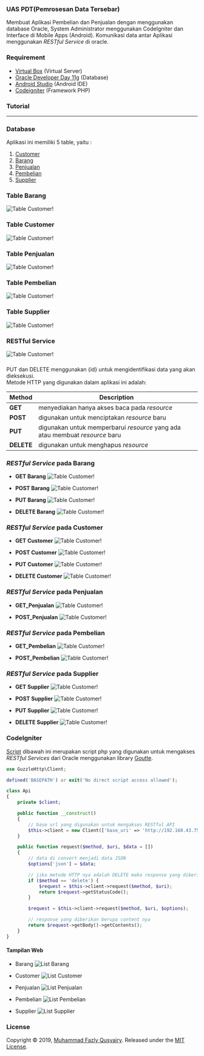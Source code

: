 ### UAS PDT(Pemrosesan Data Tersebar)

Membuat Aplikasi Pembelian dan Penjualan dengan menggunakan database Oracle, System Administrator menggunakan CodeIgniter dan Interface di Mobile Apps (Android). Komunikasi data antar Aplikasi menggunakan _RESTful Service_ di oracle.

### Requirement

- [Virtual Box](https://www.virtualbox.org/wiki/Downloads) (Virtual Server)
- [Oracle Developer Day 11g](https://www.oracle.com/technetwork/database/enterprise-edition/databaseappdev-vm-161299.html) (Database)
- [Android Studio](https://developer.android.com/studio) (Android IDE)
- [Codeigniter](https://www.codeigniter.com/) (Framework PHP)

### Tutorial
---------------------------
### Database
Aplikasi ini memiliki 5 table, yaitu :

1. [Customer](#table-customer)
2. [Barang](#table-barang)
3. [Penjualan](#table-penjualan)
4. [Pembelian](#table-pembelian)
5. [Supplier](#table-supplier)

### Table Barang
![Table Customer!](./BARANG/T_BARANG2.png "Table Customer")

### Table Customer
![Table Customer!](./CUSTOMER/T_CUSTOMER2.png "Table Customer")

###  Table Penjualan
![Table Customer!](./PENJUALAN/T_PENJUALAN2.png "Table Customer")

###  Table Pembelian
![Table Customer!](./PEMBELIAN/T_PEMBELIAN2.png "Table Customer")

### Table Supplier
![Table Customer!](./SUPPLIER/T_SUPPLIER2.png "Table Customer")


###  RESTful Service
![Table Customer!](./T_PEMBELIAN2.png "Table Customer")

###  
PUT dan DELETE menggunakan {id} untuk mengidentifikasi data yang akan dieksekusi.  
Metode HTTP yang digunakan dalam aplikasi ini adalah:

| Method | Description |
| ------ | ------ |
| **GET** | menyediakan hanya akses baca pada _resource_ |
| **POST** | digunakan untuk menciptakan _resource_ baru |
| **PUT** | digunakan untuk memperbarui _resource_ yang ada atau membuat _resource_ baru |
| **DELETE** | digunakan untuk menghapus _resource_ |


###  *RESTful Service* pada Barang
- **GET Barang**
![Table Customer!](./BARANG/GET_BARANG.png "Table Customer")

- **POST Barang**
![Table Customer!](./BARANG/POST_BARANG.png "Table Customer")

- **PUT Barang**
![Table Customer!](./BARANG/PUT_BARANG.png "Table Customer")

- **DELETE Barang**
![Table Customer!](./BARANG/DELETE_BARANG.png "Table Customer")

### *RESTful Service* pada Customer
- **GET Customer**
![Table Customer!](./CUSTOMER/GET_CUSTOMER.png "Table Customer")

- **POST Customer**
![Table Customer!](./CUSTOMER/POST_CUSTOMER.png "Table Customer")

- **PUT Customer**
![Table Customer!](./CUSTOMER/PUT_CUSTOMER.png "Table Customer")

- **DELETE Customer**
![Table Customer!](./CUSTOMER/DELETE_CUSTOMER.png "Table Customer")

### *RESTful Service* pada Penjualan
- **GET_Penjualan**
![Table Customer!](./PENJUALAN/GET_PENJUALAN.png "Table Customer")

- **POST_Penjualan**
![Table Customer!](./PENJUALAN/POST_PENJUALAN.png "Table Customer")



### *RESTful Service* pada Pembelian
- **GET_Pembelian**
![Table Customer!](./PEMBELIAN/GET_PEMBELIAN.png "Table Customer")

- **POST_Pembelian**
![Table Customer!](./PEMBELIAN/POST_PEMBELIAN.png "Table Customer")



### *RESTful Service* pada Supplier
- **GET Supplier**
![Table Customer!](./SUPPLIER/GET_SUPPLIER.png "Table Customer")

- **POST Supplier**
![Table Customer!](./SUPPLIER/POST_SUPPLIER.png "Table Customer")

- **PUT Supplier**
![Table Customer!](./SUPPLIER/PUT_SUPPLIER.png "Table Customer")

- **DELETE Supplier**
![Table Customer!](./SUPPLIER/DELETE_SUPPLIER.png "Table Customer")

### CodeIgniter

[Script](https://github.com/residwi/oracle-uas/blob/master/oracle-uas/application/libraries/Api.php)  dibawah ini merupakan script php yang digunakan untuk mengakses  _RESTful Services_  dari Oracle menggunakan library  [Goutte](https://github.com/FriendsOfPHP/Goutte).

```php
use GuzzleHttp\Client;

defined('BASEPATH') or exit('No direct script access allowed');

class Api
{
    private $client;

    public function __construct()
    {
        // base url yang digunakan untuk mengakses RESTful API
        $this->client = new Client(['base_uri' => 'http://192.168.43.75:8888/apex/obe/']);
    }

    public function request($method, $uri, $data = [])
    {
        // data di convert menjadi data JSON
        $options['json'] = $data;

        // jika metode HTTP nya adalah DELETE maka response yang diberikan adalah status code nya
        if ($method == 'delete') {
            $request = $this->client->request($method, $uri);
            return $request->getStatusCode();
        }

        $request = $this->client->request($method, $uri, $options);

        // response yang diberikan berupa content nya
        return $request->getBody()->getContents();
    }
}
```


#### Tampilan Web

- Barang
![List Barang](./BARANG/T_BARANG.png)

- Customer
![List Customer](./CUSTOMER/T_CUSTOMER.png)

- Penjualan
![List Penjualan](./PENJUALAN/T_PENJUALAN.png)

- Pembelian
![List Pembelian](./PEMBELIAN/T_PEMBELIAN.png)

- Supplier
![List Supplier](./SUPPLIER/T_SUPPLIER.png)

### License
Copyright © 2019, [Muhammad Fazly Qusyairy](https://github.com/residwi).
Released under the [MIT License](LICENSE).